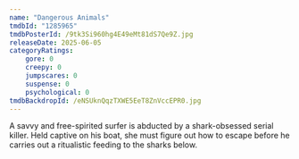 ```yaml
---
name: "Dangerous Animals"
tmdbId: "1285965"
tmdbPosterId: /9tk3Si960hg4E49eMt81dS7Qe9Z.jpg
releaseDate: 2025-06-05
categoryRatings:
    gore: 0
    creepy: 0
    jumpscares: 0
    suspense: 0
    psychological: 0
tmdbBackdropId: /eNSUknQqzTXWE5EeT8ZnVccEPR0.jpg
---
```

A savvy and free-spirited surfer is abducted by a shark-obsessed serial killer. Held captive on his boat, she must figure out how to escape before he carries out a ritualistic feeding to the sharks below.
